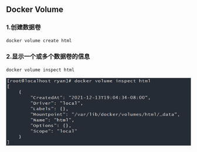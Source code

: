 ## Docker Volume

### 1.创建数据卷

```bash
docker volume create html
```

### 2.显示一个或多个数据卷的信息

```bash
docker volume inspect html
```

![docker_volume_inspect](./assets/docker_volume_inspect.png)
